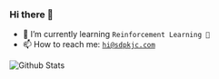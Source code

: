 ### Hi there 👋

- 🌱 I’m currently learning `Reinforcement Learning 🤖️`
- 📫 How to reach me: [`hi@sdpkjc.com`](mailto:hi@sdpkjc.com)

![Github Stats](https://github-readme-stats.vercel.app/api?username=sdpkjc&count_private=true&show_icons=true&include_all_commits=true)

